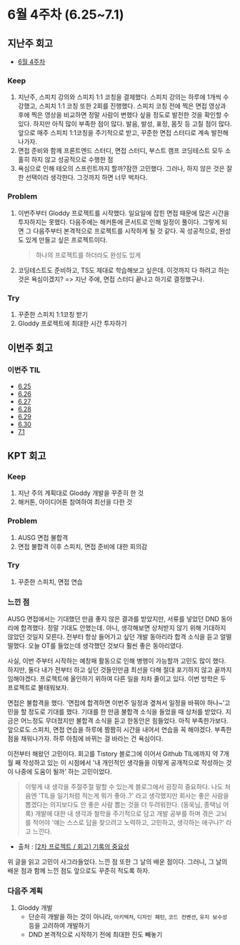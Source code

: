 # 6월 4주차 (6.25~7.1)

## 지난주 회고

- [6월 4주차](../회고록/6월%204주차.md)

### Keep

1. 지난주, 스피치 강의와 스피치 1:1 코칭을 결제했다. 스피치 강의는 하루에 1개씩 수강했고, 스피치 1:1 코칭 또한 2회를 진행했다. 스피치 코칭 전에 찍은 면접 영상과 후에 찍은 영상을 비교하면 정말 사람이 변했다 싶을 정도로 발전한 것을 확인할 수 있다. 하지만 아직 많이 부족한 점이 많다. 발음, 발성, 표정, 몸짓 등 고칠 점이 많다. 앞으로 매주 스피치 1:1코칭을 주기적으로 받고, 꾸준한 면접 스터디로 계속 발전해나가자.
2. 면접 준비와 함께 프론트엔드 스터디, 면접 스터디, 부스트 캠프 코딩테스트 모두 소홀히 하지 않고 성공적으로 수행한 점
3. 욕심으로 인해 테오의 스프린트까지 할까?잠깐 고민했다. 그러나, 하지 않은 것은 잘한 선택이라 생각한다. 그것까지 하면 너무 벅차다.

### Problem

1. 이번주부터 Gloddy 프로젝트를 시작했다. 일요일에 잡힌 면접 때문에 많은 시간을 투자하지는 못했다. 다음주에는 해커톤에 콘서트로 인해 일정이 풀이다. 그렇게 되면 그 다음주부터 본격적으로 프로젝트를 시작하게 될 것 같다. 꼭 성공적으로, 완성도 있게 만들고 싶은 프로젝트이다.
   > 하나의 프로젝트를 하더라도 완성도 있게
2. 코딩테스트도 준비하고, TS도 제대로 학습해보고 싶은데. 이것까지 다 하려고 하는 것은 욕심이겠지? => 지난 주에, 면접 스터디 끝나고 하기로 결정했구나.

### Try

1. 꾸준한 스피치 1:1코칭 받기
2. Gloddy 프로젝트에 최대한 시간 투자하기

## 이번주 회고

### 이번주 TIL

- [6.25](../23.06/6.25.md)
- [6.26](../23.06/6.26.md)
- [6.27](../23.06/6.27.md)
- [6.28](../23.06/6.28.md)
- [6.29](../23.06/6.29.md)
- [6.30](../23.06/6.30.md)
- [7.1](../23.07/07-01.md)

## KPT 회고

### Keep

1. 지난 주의 계획대로 Gloddy 개발을 꾸준히 한 것
2. 해커톤, 아이디어톤 참여하여 최선을 다한 것

### Problem

1. AUSG 면접 불합격
2. 면접 불합격 이후 스피치, 면접 준비에 대한 회의감

### Try

1. 꾸준한 스피치, 면접 연습

### 느낀 점

AUSG 면접에서는 기대했던 만큼 좋지 않은 결과를 받았지만, 서류를 넣었던 DND 동아리에 합격했다. 정말 기대도 안했는데. 아니, 생각해보면 상처받지 않기 위해 기대하지 않았던 것일지 모른다. 전부터 항상 들어가고 싶던 개발 동아리라 합격 소식을 듣고 얼떨떨했다. 오늘 OT를 들었는데 생각했던 것보다 훨씬 좋은 동아리였다.

사실, 이번 주부터 시작하는 예창패 활동으로 인해 병행이 가능할까 고민도 많이 했다. 하지만, 둘다 내가 전부터 하고 싶던 것들인만큼 최선을 다해 절대 포기하지 않고 끝까지 임해야겠다. 프로젝트에 올인하기 위하여 다른 일을 차차 줄이고 있다. 이번 방학은 두 프로젝트로 불태워보자.

면접은 불합격을 했다. '면접에 합격하면 이번주 일정과 곂쳐서 일정을 바꿔야 하나~'고민을 할 정도로 기대를 했다. 기대를 한 만큼 불합격 소식을 들었을 때 상처를 받았다. 지금은 어느정도 무뎌졌지만 불합격 소식을 듣고 한동안은 힘들었다. 아직 부족한가보다. 앞으로도 스피치, 면접 연습을 하루에 짬짬히 시간을 내어서 연습을 꼭 해야겠다. 부족한 점을 채워나가자. 하루 아침에 바뀌는 걸 바라는 건 욕심이다.

이전부터 해왔던 고민이다. 회고를 Tistory 블로그에 이어서 Github TIL에까지 약 7개월 째 작성하고 있는 이 시점에서 '내 개인적인 생각들을 이렇게 공개적으로 작성하는 것이 나중에 도움이 될까' 하는 고민이었다.

> 이렇게 내 생각을 주절주절 말할 수 있는게 블로그에서 굉장히 중요하다. 나도 처음엔 'TIL을 일기처럼 적는게 뭐가 좋아..?' 라고 생각했지만 회사는 좋은 사람을 뽑겠다는 의지보다도 안 좋은 사람 뽑는 것을 더 두려워한다. (동욱님, 종택님 어록)
> 개발에 대한 내 생각과 철학을 주기적으로 담고 개발 공부를 하며 겪은 고뇌를 적어야 '얘는 스스로 답을 찾으려고 노력하고, 고민하고, 생각하는 애구나?' 라고 느낀다.

- 출처 : [[2차 프로젝트 / 회고] 기록의 중요성](https://habitual-history.tistory.com/entry/2%EC%B0%A8-%ED%94%84%EB%A1%9C%EC%A0%9D%ED%8A%B8-%ED%9A%8C%EA%B3%A0-%EA%B8%B0%EB%A1%9D%EC%9D%98-%EC%A4%91%EC%9A%94%EC%84%B1-feat-%EA%B0%9C%EB%B0%9C-%EB%B8%94%EB%A1%9C%EA%B7%B8-%EC%96%B4%EB%96%BB%EA%B2%8C-%EC%8D%A8%EC%9A%94)

위 글을 읽고 고민이 사그라들었다. 느낀 점 또한 그 날의 배운 점이다. 그러니, 그 날의 배운 점과 함께 느낀 점도 앞으로도 꾸준히 적도록 하자.

### 다음주 계획

1. Gloddy 개발
   - 단순히 개발을 하는 것이 아니라, `아키텍처`, `디자인 패턴`, `코드 컨벤션`, `유지 보수성` 등을 고려하여 개발하기
   - DND 본격적으로 시작하기 전에 최대한 진도 빼놓기
